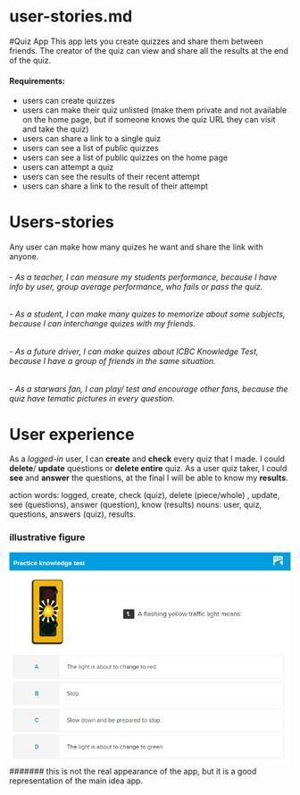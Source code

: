 # user-stories.md

#Quiz App
This app lets you create quizzes and share them between friends. The creator of the quiz can view and share all the results at the end of the quiz.

#### Requirements:
- users can create quizzes
- users can make their quiz unlisted (make them private and not available on the home page, but if someone knows the quiz URL they can visit and take the quiz)
- users can share a link to a single quiz
- users can see a list of public quizzes
- users can see a list of public quizzes on the home page
- users can attempt a quiz
- users can see the results of their recent attempt
- users can share a link to the result of their attempt

# Users-stories

Any user can make how many quizes he want and share the link with anyone.

###### - As a teacher, I can measure my students performance, because I have info by user, group average performance, who fails or pass the quiz.
###### - As a student, I can make many quizes to memorize about some subjects, because I can interchange quizes with my friends.

###### - As a future driver, I can make quizes about ICBC Knowledge Test, because I have a group of friends in the same situation.

###### - As a starwars fan, I can play/ test and encourage other fans, because the quiz have tematic pictures in every question.

# User experience

As a *logged-in* user, I can **create** and **check** every quiz that I made.
I could **delete**/ **update** questions or **delete entire** quiz.
As a user quiz taker, I could **see** and **answer** the questions, at the final I will be able to know my **results**.

action words: logged, create, check (quiz), delete (piece/whole) , update, see (questions), answer (question), know (results)
nouns: user, quiz, questions, answers (quiz), results.

### illustrative figure
!["illustrative figure"](https://github.com/BlakeSartin/Mid-Term-Project/blob/master/planning/img/icbc_example.jpg)
####### this is not the real appearance of the app, but it is a good representation of the main idea app.
